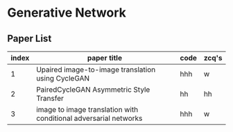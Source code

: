 # Generative Network  

## Paper List
|index|paper title|code|zcq's
|---|---|---|---
|1|Upaired image-to-image translation using CycleGAN|hhh|w
|2|PairedCycleGAN Asymmetric Style Transfer|hh|hh
|3|image to image translation with conditional adversarial networks|hhh|w
